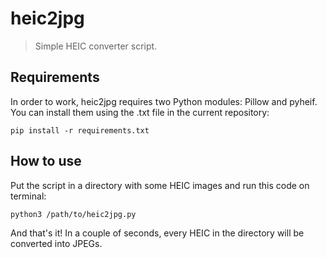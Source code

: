 # heic2jpg
> Simple HEIC converter script.
## Requirements
In order to work, heic2jpg requires two Python modules: Pillow and pyheif.
You can install them using the .txt file in the current repository:
```
pip install -r requirements.txt
```
## How to use
Put the script in a directory with some HEIC images and run this code on terminal:
```
python3 /path/to/heic2jpg.py
```
And that's it! In a couple of seconds, every HEIC in the directory will be converted into JPEGs.
